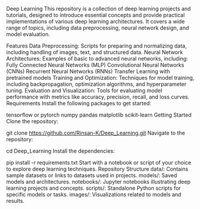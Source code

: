 Deep Learning
This repository is a collection of deep learning projects and tutorials, designed to introduce essential concepts and provide practical implementations of various deep learning architectures. It covers a wide range of topics, including data preprocessing, neural network design, and model evaluation.

Features
Data Preprocessing: Scripts for preparing and normalizing data, including handling of images, text, and structured data.
Neural Network Architectures: Examples of basic to advanced neural networks, including:
Fully Connected Neural Networks (MLP)
Convolutional Neural Networks (CNNs)
Recurrent Neural Networks (RNNs)
Transfer Learning with pretrained models
Training and Optimization: Techniques for model training, including backpropagation, optimization algorithms, and hyperparameter tuning.
Evaluation and Visualization: Tools for evaluating model performance with metrics like accuracy, precision, recall, and loss curves.
Requirements
Install the following packages to get started:

tensorflow or pytorch
numpy
pandas
matplotlib
scikit-learn
Getting Started
Clone the repository:

git clone https://github.com/Rinsan-K/Deep_Learning.git
Navigate to the repository:

cd Deep_Learning
Install the dependencies:

pip install -r requirements.txt
Start with a notebook or script of your choice to explore deep learning techniques.
Repository Structure
data/: Contains sample datasets or links to datasets used in projects.
models/: Saved models and architectures.
notebooks/: Jupyter notebooks illustrating deep learning projects and concepts.
scripts/: Standalone Python scripts for specific models or tasks.
images/: Visualizations related to models and results.
